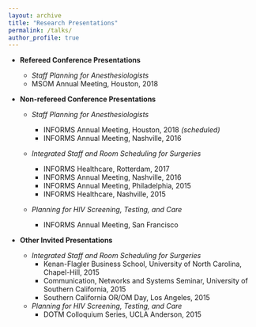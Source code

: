 ```yaml
---
layout: archive
title: "Research Presentations"
permalink: /talks/
author_profile: true
---
```




* **Refereed Conference Presentations**

    * *Staff Planning for Anesthesiologists*
    * MSOM Annual Meeting, Houston, 2018
    


* **Non-refereed Conference Presentations**

  * *Staff Planning for Anesthesiologists*
    * INFORMS Annual Meeting, Houston, 2018 *(scheduled)*
    * INFORMS Annual Meeting, Nashville, 2016

  * *Integrated Staff and Room Scheduling for Surgeries*
    * INFORMS Healthcare, Rotterdam, 2017
    * INFORMS Annual Meeting, Nashville, 2016
    * INFORMS Annual Meeting, Philadelphia, 2015
    * INFORMS Healthcare, Nashville, 2015

  * *Planning for HIV Screening, Testing, and Care*
    * INFORMS Annual Meeting, San Francisco

* **Other Invited Presentations**

  * *Integrated Staff and Room Scheduling for Surgeries*
    * Kenan-Flagler Business School, University of North Carolina, Chapel-Hill, 2015
    * Communication, Networks and Systems Seminar, University of Southern California, 2015
    * Southern California OR/OM Day, Los Angeles, 2015
  * *Planning for HIV Screening, Testing, and Care*
    * DOTM Colloquium Series, UCLA Anderson, 2015

